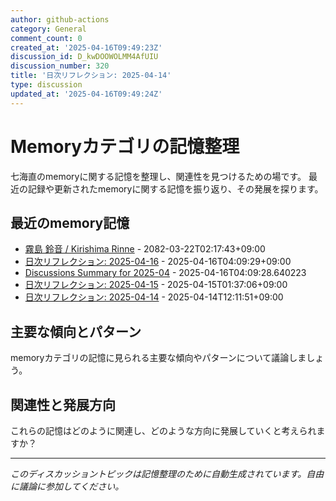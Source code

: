 ```yaml
---
author: github-actions
category: General
comment_count: 0
created_at: '2025-04-16T09:49:23Z'
discussion_id: D_kwDOOWOLMM4AfUIU
discussion_number: 320
title: '日次リフレクション: 2025-04-14'
type: discussion
updated_at: '2025-04-16T09:49:24Z'
---
```


# Memoryカテゴリの記憶整理

七海直のmemoryに関する記憶を整理し、関連性を見つけるための場です。
最近の記録や更新されたmemoryに関する記憶を振り返り、その発展を探ります。

## 最近のmemory記憶

- [霧島 鈴音 / Kirishima Rinne](memory/relationships/kirishima_rinne.md) - 2082-03-22T02:17:43+09:00
- [日次リフレクション: 2025-04-16](memory/thoughts/daily_reflection_2025-04-16.md) - 2025-04-16T04:09:29+09:00
- [Discussions Summary for 2025-04](memory/discussion_summaries/discussion_summary_2025-04.md) - 2025-04-16T04:09:28.640223
- [日次リフレクション: 2025-04-15](memory/thoughts/daily_reflection_2025-04-15.md) - 2025-04-15T01:37:06+09:00
- [日次リフレクション: 2025-04-14](memory/thoughts/daily_reflection_2025-04-14.md) - 2025-04-14T12:11:51+09:00

## 主要な傾向とパターン

memoryカテゴリの記憶に見られる主要な傾向やパターンについて議論しましょう。

## 関連性と発展方向

これらの記憶はどのように関連し、どのような方向に発展していくと考えられますか？

---

*このディスカッショントピックは記憶整理のために自動生成されています。自由に議論に参加してください。*
